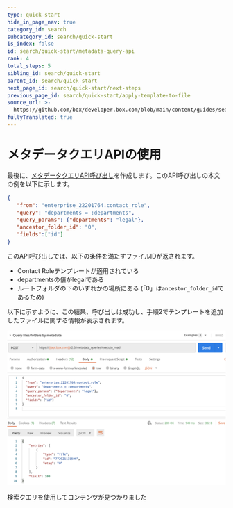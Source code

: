 ```yaml
---
type: quick-start
hide_in_page_nav: true
category_id: search
subcategory_id: search/quick-start
is_index: false
id: search/quick-start/metadata-query-api
rank: 4
total_steps: 5
sibling_id: search/quick-start
parent_id: search/quick-start
next_page_id: search/quick-start/next-steps
previous_page_id: search/quick-start/apply-template-to-file
source_url: >-
  https://github.com/box/developer.box.com/blob/main/content/guides/search/quick-start/4-metadata-query-api.md
fullyTranslated: true
---
```

# メタデータクエリAPIの使用

最後に、[メタデータクエリAPI呼び出し][mq]を作成します。このAPI呼び出しの本文の例を以下に示します。

```json
{
   "from": "enterprise_22201764.contact_role",
   "query": "departments = :departments",
   "query_params": {"departments": "legal"},
   "ancestor_folder_id": "0",
   "fields":["id"]
}

```

このAPI呼び出しでは、以下の条件を満たすファイルIDが返されます。

* Contact Roleテンプレートが適用されている
* departmentsの値がlegalである
* ルートフォルダの下のいずれかの場所にある (「0」は`ancestor_folder_id`であるため)

以下に示すように、この結果、呼び出しは成功し、手順2でテンプレートを追加したファイルに関する情報が表示されます。

<ImageFrame center>

![検索クエリの結果](./images/query-result.png)

</ImageFrame>

<Next>

検索クエリを使用してコンテンツが見つかりました

</Next>

[mq]: e://post-metadata-queries-execute-read/

